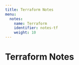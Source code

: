 ```yaml
---
title: Terraform Notes
menu:
  notes:
    name: Terraform
    identifier: notes-tf
    weight: 10
---
```


# Terraform Notes

